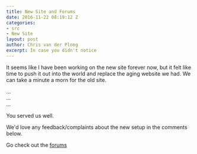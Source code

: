 ```yaml
---
title: New Site and Forums
date: 2016-11-22 08:19:12 Z
categories:
- src
- New Site
layout: post
author: Chris van der Ploeg
excerpt: In case you didn't notice
---
```


It seems like I have been working on the new site forever now, but it felt like time to push it out
into the world and replace the aging website we had. We can take a minute a morn for the old site.

... <br>
... <br>
... <br>

You served us well.

We'd love any feedback/complaints about the new setup in the comments below. 

Go check out the <a href='http://www.yeastwranglers.ca/forums/'>forums</a>
